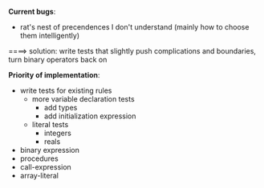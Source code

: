 
**Current bugs**:
- rat's nest of precendences I don't understand (mainly how to choose them
  intelligently)

====> solution: write tests that slightly push
                complications and boundaries, turn binary operators back on

**Priority of implementation**:
- write tests for existing rules
  - more variable declaration tests
    - add types
    - add initialization expression
  - literal tests
    - integers
    - reals
- binary expression
- procedures
- call-expression
- array-literal
